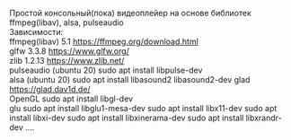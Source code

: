Простой консольный(пока) видеоплейер на основе библиотек ffmpeg(libav), alsa, pulseaudio  
Зависимости:  
    ffmpeg(libav) 5.1 https://ffmpeg.org/download.html  
    glfw 3.3.8 https://www.glfw.org/  
    zlib 1.2.13 https://www.zlib.net/  
    pulseaudio (ubuntu 20) sudo apt install libpulse-dev  
    alsa (ubuntu 20)  sudo apt install libasound2 libasound2-dev
    glad https://glad.dav1d.de/  
    OpenGL sudo apt install libgl-dev  
    glu sudo apt install libglu1-mesa-dev
    sudo apt install libx11-dev
    sudo apt install libxi-dev
    sudo apt install libxinerama-dev
    sudo apt install libxrandr-dev
    ....

